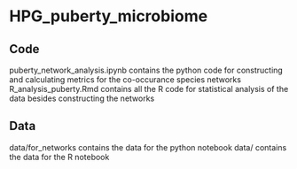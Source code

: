 # HPG_puberty_microbiome

## Code
puberty_network_analysis.ipynb contains the python code for constructing and calculating metrics for the co-occurance species networks
R_analysis_puberty.Rmd contains all the R code for statistical analysis of the data besides constructing the networks

## Data
data/for_networks contains the data for the python notebook
data/ contains the data for the R notebook


